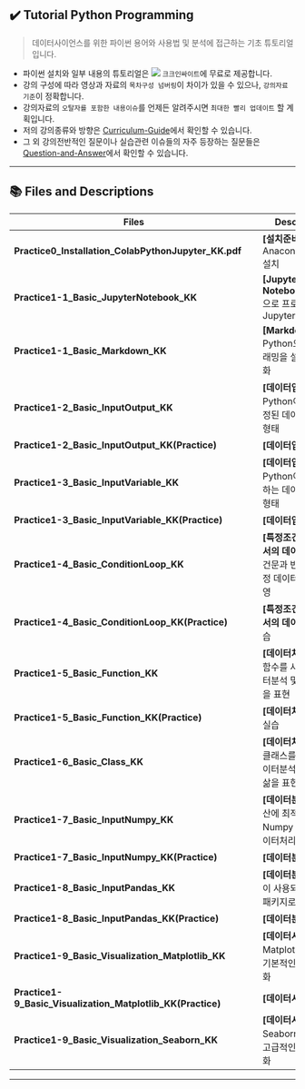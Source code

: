 ## ✔️ Tutorial Python Programming

> 데이터사이언스를 위한 파이썬 용어와 사용법 및 분석에 접근하는 기초 튜토리얼입니다.
- 파이썬 설치와 일부 내용의 튜토리얼은 <a href="https://www.youtube.com/channel/UCEYxJNI5dhnn_CdC9BEWTuA" target="_blank"><img src="https://img.shields.io/badge/YouTube-FF0000?style=flat-square&logo=YouTube&logoColor=white"/></a> `크크인싸이트`에 무료로 제공합니다. 
- 강의 구성에 따라 영상과 자료의 `목차구성 넘버링`이 차이가 있을 수 있으나, `강의자료 기준`이 정확합니다.
- 강의자료의 `오탈자를 포함한 내용이슈`를 언제든 알려주시면 `최대한 빨리 업데이트` 할 계획입니다.
- 저의 강의종류와 방향은 [Curriculum-Guide](https://github.com/thekimk/Curriculum-Guide)에서 확인할 수 있습니다.
- 그 외 강의전반적인 질문이나 실습관련 이슈들의 자주 등장하는 질문들은 [Question-and-Answer](https://github.com/thekimk/Question-and-Answer)에서 확인할 수 있습니다.
  
---

## 📚 Files and Descriptions

| **Files** | **Descriptions** |
|---|---|
| **Practice0_Installation_ColabPythonJupyter_KK.pdf**&nbsp;&nbsp;&nbsp;&nbsp;&nbsp; | **[설치준비]** Colab & Anaconda(Python) 설치 |
| **Practice1-1_Basic_JupyterNotebook_KK** | **[Jupyter Notebook]** Python으로 프로그래밍하는 Jupyter Notebook |
| **Practice1-1_Basic_Markdown_KK** | **[Markdown]** Python으로 프로그래밍을 설명하는 문서화 |
| **Practice1-2_Basic_InputOutput_KK** | **[데이터입출력]** Python이 다루는 고정된 데이터 입출력 형태 |
| **Practice1-2_Basic_InputOutput_KK(Practice)** | **[데이터입출력]** 실습 |
| **Practice1-3_Basic_InputVariable_KK** | **[데이터입출력]** Python이 다루는 변하는 데이터 입출력 형태 |
| **Practice1-3_Basic_InputVariable_KK(Practice)** | **[데이터입출력]** 실습 |
| **Practice1-4_Basic_ConditionLoop_KK** | **[특정조건과 반복에서의 데이터처리]** 조건문과 반복문으로 특정 데이터분석상황 반영 |
| **Practice1-4_Basic_ConditionLoop_KK(Practice)** | **[특정조건과 반복에서의 데이터처리]** 실습 |
| **Practice1-5_Basic_Function_KK** | **[데이터처리 자동화]** 함수를 사용하여 데이터분석 및 우리의 삶을 표현 |
| **Practice1-5_Basic_Function_KK(Practice)** | **[데이터처리 자동화]** 실습 |
| **Practice1-6_Basic_Class_KK** | **[데이터처리 자동화]** 클래스를 사용하여 데이터분석 및 우리의 삶을 표현 |
| **Practice1-7_Basic_InputNumpy_KK** | **[데이터분석]** 빠른연산에 최적화된 Numpy 패키지로 데이터처리 |
| **Practice1-7_Basic_InputNumpy_KK(Practice)** | **[데이터분석]** 실습 |
| **Practice1-8_Basic_InputPandas_KK** | **[데이터분석]** 가장 많이 사용되는 Pandas 패키지로 데이터처리 |
| **Practice1-8_Basic_InputPandas_KK(Practice)** | **[데이터분석]** 실습 |
| **Practice1-9_Basic_Visualization_Matplotlib_KK** | **[데이터시각화]** Matplotlib 패키지로 기본적인 데이터 시각화 |
| **Practice1-9_Basic_Visualization_Matplotlib_KK(Practice)** | **[데이터시각화]** 실습 |
| **Practice1-9_Basic_Visualization_Seaborn_KK** | **[데이터시각화]** Seaborn 패키지로 고급적인 데이터 시각화 |

---
